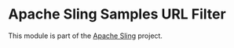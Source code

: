 # Apache Sling Samples URL Filter

This module is part of the [Apache Sling](https://sling.apache.org) project.
